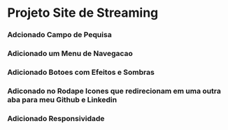 # Projeto Site de Streaming

### Adcionado Campo de Pequisa

### Adicionado um Menu de Navegacao

### Adicionado Botoes com Efeitos e Sombras

### Adiconado no Rodape Icones que redirecionam em uma outra aba para meu Github e Linkedin

### Adicionado Responsividade 